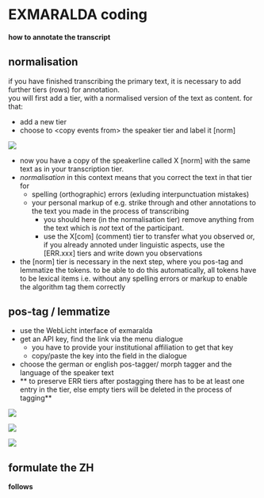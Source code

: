 # EXMARALDA coding
#### how to annotate the transcript
## normalisation
if you have finished transcribing the primary text, it is necessary to add further tiers (rows) for annotation.  
you will first add a tier, with a normalised version of the text as content. for that:

- add a new tier
- choose to \<copy events from\> the speaker tier and label it [norm]   

![][image-1]

- now you have a copy of the speakerline called X [norm] with the same text as in your transcription tier.
- *normalisation* in this context means that you correct the text in that tier for 
	- spelling (orthographic) errors (exluding interpunctuation mistakes)
	- your personal markup of e.g. strike through and other annotations to the text you made in the process of transcribing
		- you should here (in the normalisation tier) remove anything from the text which is *not* text of the participant. 
		- use the X[com] (comment) tier to transfer what you observed or, if you already annoted under linguistic aspects, use the [ERR.xxx] tiers and write down you observations
- the [norm] tier is necessary in the next step, where you pos-tag and lemmatize the tokens. to be able to do this automatically, all tokens have to be lexical items i.e. without any spelling errors or markup to enable the algorithm tag them correctly

## pos-tag / lemmatize
- use the WebLicht interface of exmaralda
- get an API key, find the link via the menu dialogue
	- you have to provide your institutional affiliation to get that key
	- copy/paste the key into the field in the dialogue
- choose the german or english pos-tagger/ morph tagger and the language of the speaker text
- ** to preserve ERR tiers after postagging there has to be at least one entry in the tier, else empty tiers will be deleted in the process of tagging**

![][image-2]

![][image-3]

![][image-4]

## formulate the ZH
**follows**

[image-1]:	https://ada-sub.dh-index.org/school/api/png/ses-overview/exm_2_10a.png
[image-2]:	https://ada-sub.dh-index.org/school/api/png/ses-overview/exm_2_11a.png
[image-3]:	https://ada-sub.dh-index.org/school/api/png/ses-overview/exm_2_11b.png
[image-4]:	https://ada-sub.dh-index.org/school/api/png/ses-overview/exm_2_11c.png